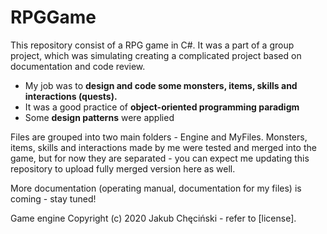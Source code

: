 # RPGGame
This repository consist of a RPG game in C#. It was a part of a group project, which was simulating creating a complicated project based on documentation and code review.

- My job was to **design and code some monsters, items, skills and interactions (quests).**
- It was a good practice of **object-oriented programming paradigm**
- Some **design patterns** were applied

Files are grouped into two main folders - Engine and MyFiles. Monsters, items, skills and interactions made by me were tested and merged into the game, but for now they are separated - you can expect me updating this repository to upload fully merged version here as well.

More documentation (operating manual, documentation for my files) is coming - stay tuned!

Game engine Copyright (c) 2020 Jakub Chęciński - refer to [license]. 
